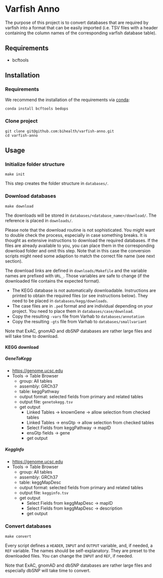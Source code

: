 # Varfish Anno

The purpose of this project is to convert databases that are required by
varfish into a format that can be easily imported (i.e. TSV files with a header
containing the column names of the corresponding varfish database table).

## Requirements

* bcftools

## Installation

### Requirements

We recommend the installation of the requirements via [conda](https://conda.io/miniconda.html):

```
conda install bcftools bedops
```

### Clone project

```
git clone git@github.com:bihealth/varfish-anno.git
cd varfish-anno
```

## Usage

### Initialize folder structure

```
make init
```

This step creates the folder structure in `databases/`.

### Download databases

```
make download
```

The downloads will be stored in `databases/<database_name>/download/`.
The reference is placed in `downloads/`.

Please note that the download routine is not sophisticated. You might want to
double check the process, especially in case something breaks. It is thought
as extensive instructions to download the required databases. If the files are
already available to you, you can place them in the corresponding download
folder and omit this step. Note that in this case the conversion scripts might
need some adaption to match the correct file name (see next section).

The download links are defined in `downloads/Makefile` and the variable names
are prefixed with `URL_`. Those variables are safe to change (if the downloaded
file contains the expected format).

* The KEGG database is not automatically downloadable. Instructions are printed
to obtain the required files (or see instructions below). They need to be
placed in `databases/kegg/downloads`.
* The case files are in `.ped` format and are individual depending on your
project. You need to place them in `databases/case/download`.
* Copy the resulting `-vars` file from Varhab to `databases/annotation`
* Copy the resulting `-gts` file from Varhab to `databases/smallvariant`

Note that ExAC, gnomAD and dbSNP databases are rather large files and will take
time to download.

#### KEGG download

##### GeneToKegg

* https://genome.ucsc.edu
* Tools -> Table Browser
    - group: All tables
    - assembly: GRCh37
    - table: keggPathway
    - output format: selected fields from primary and related tables
    - output file: `genetokegg.tsv`
    - get output
        - Linked Tables -> knownGene -> allow selection from checked tables
        - Linked Tables -> ensGtp -> allow selection from checked tables
        - Select Fields from keggPathway -> mapID
        - ensGtp fields -> gene
        - get output

##### KeggInfo

* https://genome.ucsc.edu
* Tools -> Table Browser
    - group: All tables
    - assembly: GRCh37
    - table: keggMapDesc
    - output format: selected fields from primary and related tables
    - output file: `kegginfo.tsv`
    - get output
        - Select Fields from keggMapDesc -> mapID
        - Select Fields from keggMapDesc -> description
        - get output

### Convert databases

```
make convert
```

Every script defines a `HEADER`, `INPUT` and `OUTPUT` variable, and, if needed,
a `REF` variable. The names should be self-explanatory. They are preset to the
downloaded files. You can change the `INPUT` and `REF`, if needed.

Note that ExAC, gnomAD and dbSNP databases are rather large files and
especially dbSNP will take time to convert.
